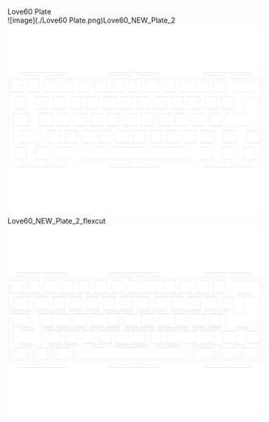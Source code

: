 Love60 Plate<br/>![image](./Love60 Plate.png)Love60_NEW_Plate_2<br/>![image](./Love60_NEW_Plate_2.png)Love60_NEW_Plate_2_flexcut<br/>![image](./Love60_NEW_Plate_2_flexcut.png)